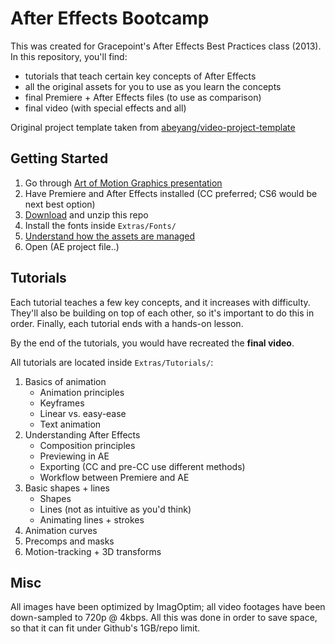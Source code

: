 # After Effects Bootcamp

This was created for Gracepoint's After Effects Best Practices class (2013). In this repository, you'll find:

- tutorials that teach certain key concepts of After Effects
- all the original assets for you to use as you learn the concepts
- final Premiere + After Effects files (to use as comparison)
- final video (with special effects and all)

Original project template taken from [abeyang/video-project-template][1]

## Getting Started

1. Go through [Art of Motion Graphics presentation][2]
2. Have Premiere and After Effects installed (CC preferred; CS6 would be next best option)
3. [Download][3] and unzip this repo
4. Install the fonts inside `Extras/Fonts/`
5. [Understand how the assets are managed][4]
6. Open (AE project file..)

## Tutorials

Each tutorial teaches a few key concepts, and it increases with difficulty. They'll also be building on top of each other, so it's important to do this in order. Finally, each tutorial ends with a hands-on lesson.

By the end of the tutorials, you would have recreated the **final video**.

All tutorials are located inside `Extras/Tutorials/`:

1. Basics of animation
	- Animation principles
	- Keyframes
	- Linear vs. easy-ease
	- Text animation
2. Understanding After Effects
	- Composition principles
	- Previewing in AE
	- Exporting (CC and pre-CC use different methods)
	- Workflow between Premiere and AE
3. Basic shapes + lines 
	- Shapes
	- Lines (not as intuitive as you'd think)
	- Animating lines + strokes
4. Animation curves
5. Precomps and masks
6. Motion-tracking + 3D transforms

## Misc

All images have been optimized by ImagOptim; all video footages have been down-sampled to 720p @ 4kbps. All this was done in order to save space, so that it can fit under Github's 1GB/repo limit.

[1]:https://github.com/abeyang/video-project-template
[2]:	https://speakerdeck.com/abeyang/art-of-motion-graphics
[3]:	https://github.com/abeyang/after-effects-bootcamp/archive/master.zip
[4]:	https://github.com/abeyang/video-project-template
